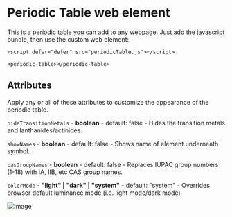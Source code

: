 # Periodic Table web element
This is a periodic table you can add to any webpage.  Just add the javascript bundle, then use the custom web element:

```
<script defer="defer" src="periodicTable.js"></script>

<periodic-table></periodic-table>
```

## Attributes

Apply any or all of these attributes to customize the appearance of the periodic table.

`hideTransitionMetals` - **boolean** - default: false - Hides the transition metals and lanthanides/actinides.

`showNames` - **boolean** - default: false - Shows name of element underneath symbol.

`casGroupNames` - **boolean** - default: false - Replaces IUPAC group numbers (1-18) with IA, IIB, etc CAS group names.

`colorMode` - **"light" | "dark" | "system"** - default: "system" - Overrides browser default luminance mode (i.e. light mode/dark mode)

![image](https://user-images.githubusercontent.com/7821384/153533584-40e6afdd-bbdb-4bf1-9a75-94c99ddeff34.png)
